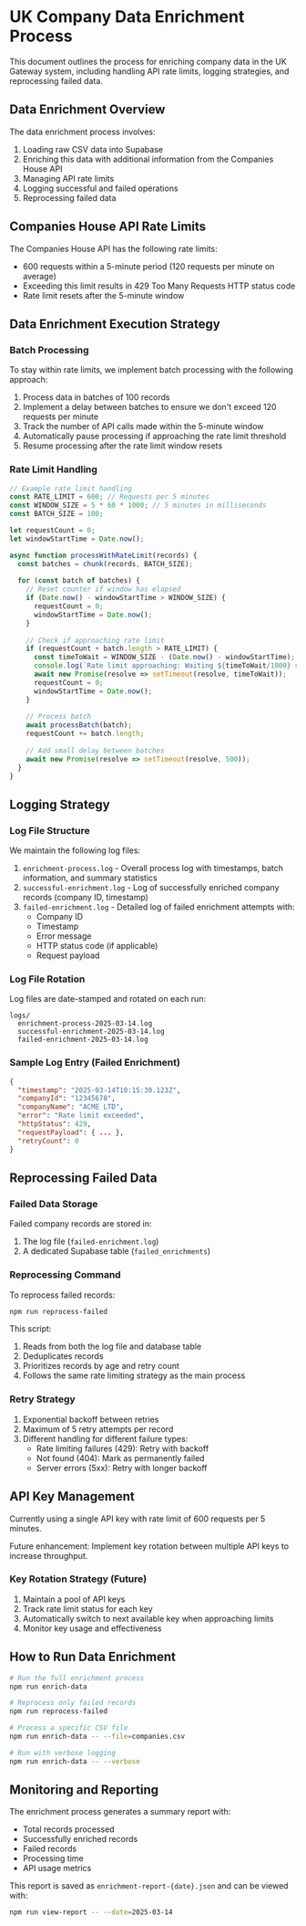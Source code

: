 # UK Company Data Enrichment Process

This document outlines the process for enriching company data in the UK Gateway system, including handling API rate limits, logging strategies, and reprocessing failed data.

## Data Enrichment Overview

The data enrichment process involves:

1. Loading raw CSV data into Supabase
2. Enriching this data with additional information from the Companies House API
3. Managing API rate limits
4. Logging successful and failed operations
5. Reprocessing failed data

## Companies House API Rate Limits

The Companies House API has the following rate limits:

- 600 requests within a 5-minute period (120 requests per minute on average)
- Exceeding this limit results in 429 Too Many Requests HTTP status code
- Rate limit resets after the 5-minute window

## Data Enrichment Execution Strategy

### Batch Processing

To stay within rate limits, we implement batch processing with the following approach:

1. Process data in batches of 100 records
2. Implement a delay between batches to ensure we don't exceed 120 requests per minute
3. Track the number of API calls made within the 5-minute window
4. Automatically pause processing if approaching the rate limit threshold
5. Resume processing after the rate limit window resets

### Rate Limit Handling

```typescript
// Example rate limit handling
const RATE_LIMIT = 600; // Requests per 5 minutes
const WINDOW_SIZE = 5 * 60 * 1000; // 5 minutes in milliseconds
const BATCH_SIZE = 100;

let requestCount = 0;
let windowStartTime = Date.now();

async function processWithRateLimit(records) {
  const batches = chunk(records, BATCH_SIZE);
  
  for (const batch of batches) {
    // Reset counter if window has elapsed
    if (Date.now() - windowStartTime > WINDOW_SIZE) {
      requestCount = 0;
      windowStartTime = Date.now();
    }
    
    // Check if approaching rate limit
    if (requestCount + batch.length > RATE_LIMIT) {
      const timeToWait = WINDOW_SIZE - (Date.now() - windowStartTime);
      console.log(`Rate limit approaching: Waiting ${timeToWait/1000} seconds`);
      await new Promise(resolve => setTimeout(resolve, timeToWait));
      requestCount = 0;
      windowStartTime = Date.now();
    }
    
    // Process batch
    await processBatch(batch);
    requestCount += batch.length;
    
    // Add small delay between batches
    await new Promise(resolve => setTimeout(resolve, 500));
  }
}
```

## Logging Strategy

### Log File Structure

We maintain the following log files:

1. `enrichment-process.log` - Overall process log with timestamps, batch information, and summary statistics
2. `successful-enrichment.log` - Log of successfully enriched company records (company ID, timestamp)
3. `failed-enrichment.log` - Detailed log of failed enrichment attempts with:
   - Company ID
   - Timestamp
   - Error message
   - HTTP status code (if applicable)
   - Request payload

### Log File Rotation

Log files are date-stamped and rotated on each run:
```
logs/
  enrichment-process-2025-03-14.log
  successful-enrichment-2025-03-14.log
  failed-enrichment-2025-03-14.log
```

### Sample Log Entry (Failed Enrichment)

```json
{
  "timestamp": "2025-03-14T10:15:30.123Z",
  "companyId": "12345678",
  "companyName": "ACME LTD",
  "error": "Rate limit exceeded",
  "httpStatus": 429,
  "requestPayload": { ... },
  "retryCount": 0
}
```

## Reprocessing Failed Data

### Failed Data Storage

Failed company records are stored in:
1. The log file (`failed-enrichment.log`)
2. A dedicated Supabase table (`failed_enrichments`)

### Reprocessing Command

To reprocess failed records:

```bash
npm run reprocess-failed
```

This script:
1. Reads from both the log file and database table
2. Deduplicates records
3. Prioritizes records by age and retry count
4. Follows the same rate limiting strategy as the main process

### Retry Strategy

1. Exponential backoff between retries
2. Maximum of 5 retry attempts per record
3. Different handling for different failure types:
   - Rate limiting failures (429): Retry with backoff
   - Not found (404): Mark as permanently failed
   - Server errors (5xx): Retry with longer backoff

## API Key Management

Currently using a single API key with rate limit of 600 requests per 5 minutes.

Future enhancement: Implement key rotation between multiple API keys to increase throughput.

### Key Rotation Strategy (Future)

1. Maintain a pool of API keys
2. Track rate limit status for each key
3. Automatically switch to next available key when approaching limits
4. Monitor key usage and effectiveness

## How to Run Data Enrichment

```bash
# Run the full enrichment process
npm run enrich-data

# Reprocess only failed records
npm run reprocess-failed

# Process a specific CSV file
npm run enrich-data -- --file=companies.csv

# Run with verbose logging
npm run enrich-data -- --verbose
```

## Monitoring and Reporting

The enrichment process generates a summary report with:
- Total records processed
- Successfully enriched records
- Failed records
- Processing time
- API usage metrics

This report is saved as `enrichment-report-{date}.json` and can be viewed with:

```bash
npm run view-report -- --date=2025-03-14
``` 